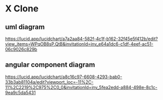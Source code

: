 # X Clone


## uml diagram

https://lucid.app/lucidchart/a7a2aa84-582f-4c1f-b162-32f45e5f412b/edit?view_items=WPqOB8sP.QtB&invitationId=inv_e64a1dc6-c1df-4eef-ac51-06c9026c829b

## angular component diagram

https://lucid.app/lucidchart/a8c16c97-6608-4293-bab0-33b3ab81104a/edit?viewport_loc=-11%2C-11%2C2219%2C975%2C0_0&invitationId=inv_5fea2edd-a884-498e-8c1c-9ea9c5da5431

